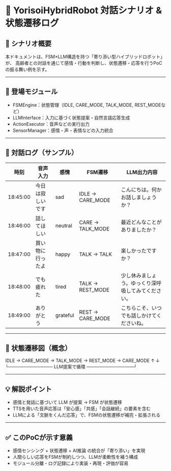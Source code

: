 # 🤖 YorisoiHybridRobot 対話シナリオ & 状態遷移ログ

## 🎯 シナリオ概要

本ドキュメントは、FSM×LLM構造を持つ「寄り添い型ハイブリッドロボット」が、
高齢者との対話を通じて感情・行動を判断し、状態遷移・応答を行うPoCの振る舞い例を示す。

---

## 🧩 登場モジュール

- FSMEngine：状態管理（IDLE, CARE_MODE, TALK_MODE, REST_MODEなど）
- LLMInterface：入力に基づく状態提案・自然言語応答生成
- ActionExecutor：音声などの実行出力
- SensorManager：感情・声・表情などの入力統合

---

## 🧪 対話ログ（サンプル）

| 時刻        | 音声入力         | 感情    | FSM遷移           | LLM出力内容                                      |
|-------------|------------------|---------|-------------------|--------------------------------------------------|
| 18:45:00    | 今日は寂しいです | sad     | IDLE → CARE_MODE  | こんにちは。何かお話しましょうか？              |
| 18:46:00    | 話してほしい     | neutral | CARE → TALK_MODE  | 最近どんなことがありましたか？                  |
| 18:47:00    | 買い物に行ったよ | happy   | TALK → TALK       | 楽しかったですか？                              |
| 18:48:00    | でも疲れた       | tired   | TALK → REST_MODE  | 少し休みましょう。ゆっくり深呼吸してみてください。 |
| 18:49:00    | ありがとう       | grateful| REST → CARE_MODE  | こちらこそ、いつでも話しかけてくださいね。      |

---

## 🔁 状態遷移図（概念）
IDLE → CARE_MODE → TALK_MODE → REST_MODE → CARE_MODE
↑                                        ↓
└────────────── LLM提案で循環 ───────────────┘

---

## 💡 解説ポイント

- 感情と発話に基づいて LLM が提案 → FSM が状態遷移
- TTSを用いた音声応答は「安心感」「共感」「会話継続」の要素を含む
- LLMによる「文脈をくんだ応答」で、FSMの状態遷移が補完・拡張される

---

## ✅ このPoCが示す意義

- 感情センシング + 状態遷移 + AI推論 の統合が「寄り添い」を実現
- 人間らしい応答をFSMが制約しつつ、LLMが柔軟性を補う構成
- モジュール分離・ログ記録により実装・再現・評価が容易
